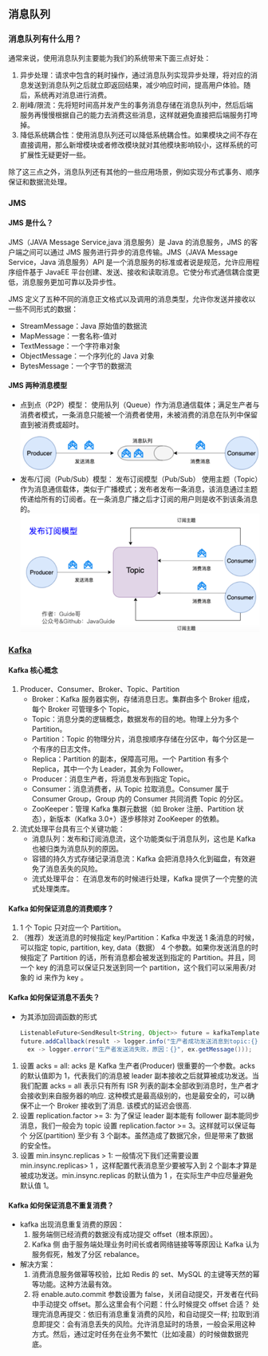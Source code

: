 ## 消息队列
### 消息队列有什么用？

通常来说，使用消息队列主要能为我们的系统带来下面三点好处：

1. 异步处理：请求中包含的耗时操作，通过消息队列实现异步处理，将对应的消息发送到消息队列之后就立即返回结果，减少响应时间，提高用户体验。随后，系统再对消息进行消费。
2. 削峰/限流：先将短时间高并发产生的事务消息存储在消息队列中，然后后端服务再慢慢根据自己的能力去消费这些消息，这样就避免直接把后端服务打垮掉。 
3. 降低系统耦合性：使用消息队列还可以降低系统耦合性。如果模块之间不存在直接调用，那么新增模块或者修改模块就对其他模块影响较小，这样系统的可扩展性无疑更好一些。

除了这三点之外，消息队列还有其他的一些应用场景，例如实现分布式事务、顺序保证和数据流处理。

### JMS

#### JMS 是什么？

JMS（JAVA Message Service,java 消息服务）是 Java 的消息服务，JMS 的客户端之间可以通过 JMS 服务进行异步的消息传输。JMS（JAVA Message Service，Java 消息服务）API 是一个消息服务的标准或者说是规范，允许应用程序组件基于 JavaEE 平台创建、发送、接收和读取消息。它使分布式通信耦合度更低，消息服务更加可靠以及异步性。

JMS 定义了五种不同的消息正文格式以及调用的消息类型，允许你发送并接收以一些不同形式的数据：

* StreamMessage：Java 原始值的数据流
* MapMessage：一套名称-值对
* TextMessage：一个字符串对象
* ObjectMessage：一个序列化的 Java 对象
* BytesMessage：一个字节的数据流

#### JMS 两种消息模型

* 点到点（P2P）模型： 使用队列（Queue）作为消息通信载体；满足生产者与消费者模式，一条消息只能被一个消费者使用，未被消费的消息在队列中保留直到被消费或超时。
![img.png](public/消息队列1.png)
* 发布/订阅（Pub/Sub）模型： 发布订阅模型（Pub/Sub） 使用主题（Topic）作为消息通信载体，类似于广播模式；发布者发布一条消息，该消息通过主题传递给所有的订阅者。在一条消息广播之后才订阅的用户则是收不到该条消息的。
![img.png](public/消息队列2.png)

### [Kafka](https://github.com/Snailclimb/JavaGuide/blob/main/docs/high-performance/message-queue/kafka-questions-01.md)
#### Kafka 核心概念
1. Producer、Consumer、Broker、Topic、Partition
   * Broker：Kafka 服务器实例，存储消息日志。集群由多个 Broker 组成，每个 Broker 可管理多个 Topic。
   * Topic：消息分类的逻辑概念，数据发布的目的地。物理上分为多个 Partition。 
   * Partition：Topic 的物理分片，消息按顺序存储在分区中，每个分区是一个有序的日志文件。 
   * Replica：Partition 的副本，保障高可用。一个 Partition 有多个 Replica，其中一个为 Leader，其余为 Follower。 
   * Producer：消息生产者，将消息发布到指定 Topic。 
   * Consumer：消息消费者，从 Topic 拉取消息。Consumer 属于 Consumer Group，Group 内的 Consumer 共同消费 Topic 的分区。 
   * ZooKeeper：管理 Kafka 集群元数据（如 Broker 注册、Partition 状态），新版本（Kafka 3.0+）逐步移除对 ZooKeeper 的依赖。
2. 流式处理平台具有三个关键功能：
   * 消息队列：发布和订阅消息流，这个功能类似于消息队列，这也是 Kafka 也被归类为消息队列的原因。
   * 容错的持久方式存储记录消息流：Kafka 会把消息持久化到磁盘，有效避免了消息丢失的风险。
   * 流式处理平台： 在消息发布的时候进行处理，Kafka 提供了一个完整的流式处理类库。

#### Kafka 如何保证消息的消费顺序？
1. 1 个 Topic 只对应一个 Partition。
2. （推荐）发送消息的时候指定 key/Partition：Kafka 中发送 1 条消息的时候，可以指定 topic, partition, key, data（数据） 4 个参数。如果你发送消息的时候指定了 Partition 的话，所有消息都会被发送到指定的 Partition。并且，同一个 key 的消息可以保证只发送到同一个 partition，这个我们可以采用表/对象的 id 来作为 key 。
#### Kafka 如何保证消息不丢失？
* 为其添加回调函数的形式
  ```java
  ListenableFuture<SendResult<String, Object>> future = kafkaTemplate.send(topic, o);
  future.addCallback(result -> logger.info("生产者成功发送消息到topic:{} partition:{}的消息", result.getRecordMetadata().topic(), result.getRecordMetadata().partition()),
    ex -> logger.error("生产者发送消失败，原因：{}", ex.getMessage()));
    ```
1. 设置 acks = all: acks 是 Kafka 生产者(Producer) 很重要的一个参数。acks 的默认值即为 1，代表我们的消息被 leader 副本接收之后就算被成功发送。当我们配置 acks = all 表示只有所有 ISR 列表的副本全部收到消息时，生产者才会接收到来自服务器的响应. 这种模式是最高级别的，也是最安全的，可以确保不止一个 Broker 接收到了消息. 该模式的延迟会很高.
2. 设置 replication.factor >= 3: 为了保证 leader 副本能有 follower 副本能同步消息，我们一般会为 topic 设置 replication.factor >= 3。这样就可以保证每个 分区(partition) 至少有 3 个副本。虽然造成了数据冗余，但是带来了数据的安全性。
3. 设置 min.insync.replicas > 1: 一般情况下我们还需要设置 min.insync.replicas> 1 ，这样配置代表消息至少要被写入到 2 个副本才算是被成功发送。min.insync.replicas 的默认值为 1 ，在实际生产中应尽量避免默认值 1。

#### Kafka 如何保证消息不重复消费？
* kafka 出现消息重复消费的原因： 
  1. 服务端侧已经消费的数据没有成功提交 offset（根本原因）。 
  2. Kafka 侧 由于服务端处理业务时间长或者网络链接等等原因让 Kafka 认为服务假死，触发了分区 rebalance。
* 解决方案：
  1. 消费消息服务做幂等校验，比如 Redis 的 set、MySQL 的主键等天然的幂等功能。这种方法最有效。 
  2. 将 enable.auto.commit 参数设置为 false，关闭自动提交，开发者在代码中手动提交 offset。那么这里会有个问题：什么时候提交 offset 合适？
  处理完消息再提交：依旧有消息重复消费的风险，和自动提交一样;
  拉取到消息即提交：会有消息丢失的风险。允许消息延时的场景，一般会采用这种方式。然后，通过定时任务在业务不繁忙（比如凌晨）的时候做数据兜底。
   